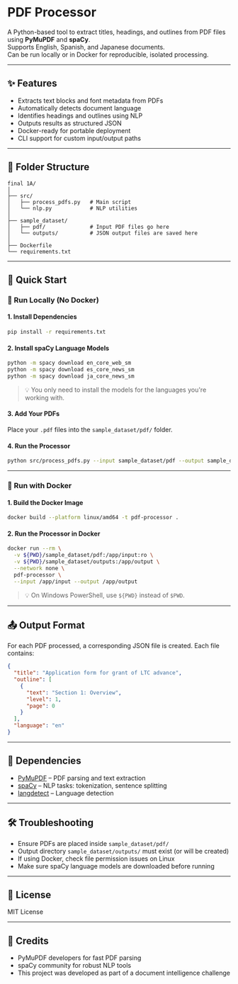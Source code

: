 # PDF Processor

A Python-based tool to extract titles, headings, and outlines from PDF files using **PyMuPDF** and **spaCy**.  
Supports English, Spanish, and Japanese documents.  
Can be run locally or in Docker for reproducible, isolated processing.

---

## ✨ Features

- Extracts text blocks and font metadata from PDFs
- Automatically detects document language
- Identifies headings and outlines using NLP
- Outputs results as structured JSON
- Docker-ready for portable deployment
- CLI support for custom input/output paths

---

## 📁 Folder Structure

```
final 1A/
│
├── src/
│   ├── process_pdfs.py   # Main script
│   └── nlp.py            # NLP utilities
│
├── sample_dataset/
│   ├── pdf/              # Input PDF files go here
│   └── outputs/          # JSON output files are saved here
│
├── Dockerfile
└── requirements.txt
```

---

## 🚀 Quick Start

### 🐍 Run Locally (No Docker)

#### 1. Install Dependencies

```bash
pip install -r requirements.txt
```

#### 2. Install spaCy Language Models

```bash
python -m spacy download en_core_web_sm
python -m spacy download es_core_news_sm
python -m spacy download ja_core_news_sm
```

> 💡 You only need to install the models for the languages you're working with.

#### 3. Add Your PDFs

Place your `.pdf` files into the `sample_dataset/pdf/` folder.

#### 4. Run the Processor

```bash
python src/process_pdfs.py --input sample_dataset/pdf --output sample_dataset/outputs
```

---

### 🐳 Run with Docker

#### 1. Build the Docker Image

```bash
docker build --platform linux/amd64 -t pdf-processor .
```

#### 2. Run the Processor in Docker

```bash
docker run --rm \
  -v ${PWD}/sample_dataset/pdf:/app/input:ro \
  -v ${PWD}/sample_dataset/outputs:/app/output \
  --network none \
  pdf-processor \
  --input /app/input --output /app/output
```

> 💡 On Windows PowerShell, use `${PWD}` instead of `$PWD`.

---

## 📤 Output Format

For each PDF processed, a corresponding JSON file is created. Each file contains:

```json
{
  "title": "Application form for grant of LTC advance",
  "outline": [
    {
      "text": "Section 1: Overview",
      "level": 1,
      "page": 0
    }
  ],
  "language": "en"
}
```

---

## 🧠 Dependencies

- [PyMuPDF](https://github.com/pymupdf/PyMuPDF) – PDF parsing and text extraction
- [spaCy](https://spacy.io/) – NLP tasks: tokenization, sentence splitting
- [langdetect](https://pypi.org/project/langdetect/) – Language detection

---

## 🛠 Troubleshooting

- Ensure PDFs are placed inside `sample_dataset/pdf/`
- Output directory `sample_dataset/outputs/` must exist (or will be created)
- If using Docker, check file permission issues on Linux
- Make sure spaCy language models are downloaded before running

---

## 📝 License

MIT License

---

## 🙌 Credits

- PyMuPDF developers for fast PDF parsing  
- spaCy community for robust NLP tools  
- This project was developed as part of a document intelligence challenge
